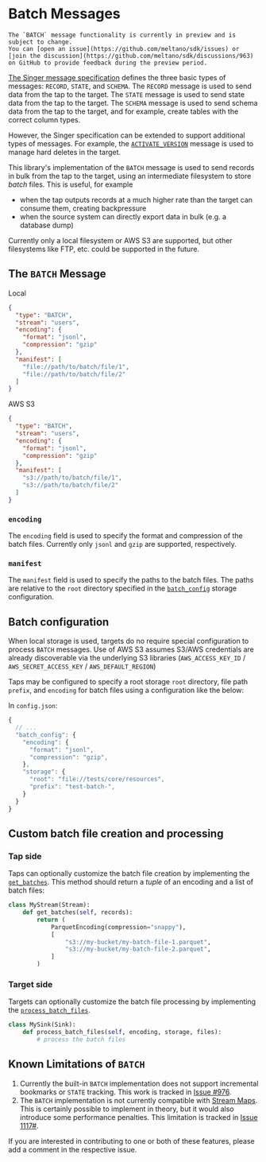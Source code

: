# Batch Messages

```{warning}
The `BATCH` message functionality is currently in preview and is subject to change.
You can [open an issue](https://github.com/meltano/sdk/issues) or [join the discussion](https://github.com/meltano/sdk/discussions/963) on GitHub to provide feedback during the preview period.
```

[The Singer message specification](https://github.com/singer-io/getting-started/blob/master/docs/SPEC.md#output) defines the three basic types of messages: `RECORD`, `STATE`, and `SCHEMA`. The `RECORD` message is used to send data from the tap to the target. The `STATE` message is used to send state data from the tap to the target. The `SCHEMA` message is used to send schema data from the tap to the target, and for example, create tables with the correct column types.

However, the Singer specification can be extended to support additional types of messages. For example, the [`ACTIVATE_VERSION`](https://sdk.meltano.com/en/latest/capabilities.html#singer_sdk.helpers.capabilities.PluginCapabilities.ACTIVATE_VERSION) message is used to manage hard deletes in the target.

This library's implementation of the `BATCH` message is used to send records in bulk from the tap to the target, using an intermediate filesystem to store _batch_ files. This is useful, for example

- when the tap outputs records at a much higher rate than the target can consume them, creating backpressure
- when the source system can directly export data in bulk (e.g. a database dump)

Currently only a local filesystem or AWS S3 are supported, but other filesystems like FTP, etc. could be supported in the future.

## The `BATCH` Message

Local
```json
{
  "type": "BATCH",
  "stream": "users",
  "encoding": {
    "format": "jsonl",
    "compression": "gzip"
  },
  "manifest": [
    "file://path/to/batch/file/1",
    "file://path/to/batch/file/2"
  ]
}
```

AWS S3
```json
{
  "type": "BATCH",
  "stream": "users",
  "encoding": {
    "format": "jsonl",
    "compression": "gzip"
  },
  "manifest": [
    "s3://path/to/batch/file/1",
    "s3://path/to/batch/file/2"
  ]
}
```

### `encoding`

The `encoding` field is used to specify the format and compression of the batch files. Currently only `jsonl` and `gzip` are supported, respectively.

### `manifest`

The `manifest` field is used to specify the paths to the batch files. The paths are relative to the `root` directory specified in the [`batch_config`](#batch-configuration) storage configuration.

## Batch configuration

When local storage is used, targets do no require special configuration to process `BATCH` messages. Use of AWS S3 assumes S3/AWS credentials are already discoverable via the underlying S3 libraries (`AWS_ACCESS_KEY_ID` / `AWS_SECRET_ACCESS_KEY` / `AWS_DEFAULT_REGION`)

Taps may be configured to specify a root storage `root` directory, file path `prefix`, and `encoding` for batch files using a configuration like the below:


In `config.json`:

```js
{
  // ...
  "batch_config": {
    "encoding": {
      "format": "jsonl",
      "compression": "gzip",
    },
    "storage": {
      "root": "file://tests/core/resources",
      "prefix": "test-batch-",
    }
  }
}
```

## Custom batch file creation and processing

### Tap side

Taps can optionally customize the batch file creation by implementing the [`get_batches`](singer_sdk.Stream.get_batches). This method should return a _tuple_ of an encoding and a list of batch files:

```python
class MyStream(Stream):
    def get_batches(self, records):
        return (
            ParquetEncoding(compression="snappy"),
            [
                "s3://my-bucket/my-batch-file-1.parquet",
                "s3://my-bucket/my-batch-file-2.parquet",
            ]
        )
```

### Target side

Targets can optionally customize the batch file processing by implementing the [`process_batch_files`](singer_sdk.Sink.process_batch_files).

```python
class MySink(Sink):
    def process_batch_files(self, encoding, storage, files):
        # process the batch files
```

## Known Limitations of `BATCH`

1. Currently the built-in `BATCH` implementation does not support incremental bookmarks or `STATE` tracking. This work is tracked in [Issue #976](https://github.com/meltano/sdk/issues/976).
2. The `BATCH` implementation is not currently compatible with [Stream Maps](https://sdk.meltano.com/en/latest/stream_maps.html). This is certainly possible to implement in theory, but it would also introduce some performance penalties. This limitation is tracked in [Issue 1117#](https://github.com/meltano/sdk/issues/1117).

If you are interested in contributing to one or both of these features, please add a comment in the respective issue.
